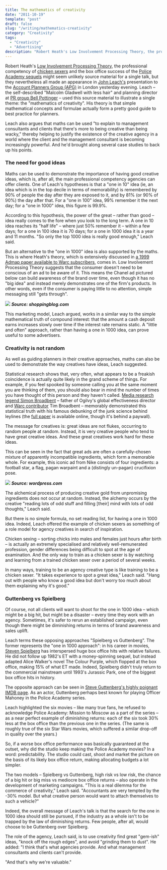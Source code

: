 ```yaml
---
title: The mathematics of creativity
date: "2011-10-19"
template: "post"
draft: false
slug: "/writing/mathematics-creativity"
category: "Creativity"
tags:
  - "Creativity"
  - "Advertising"
description: "Robert Heath's Low Involvement Processing Theory, the professional competency of chicken sexers and the box office success of the Police Academy sequels might seem unlikely source material for a single talk, but they nevertheless all made an appearance in John Leach's presentation to the Account Planners Group (APG) in London yesterday evening."
---
```


Robert Heath's [Low Involvement Processing Theory](/Content/Documents/A9095_The_lowinvolvement_processing_theory.content?CID=A9095&ID=0435f6fd-15a5-4c3f-a548-0a79dbf095d9), the professional competency of [chicken sexers](http://scienceblogs.com/twominds/2008/04/how_to_sex_a_chick.php) and the box office success of the [Police Academy sequels](http://en.wikipedia.org/wiki/Police_Academy_(franchise)) might seem unlikely source material for a single talk, but they nevertheless all made an appearance in [John Leach's](http://patternrecognition.typepad.com/) presentation to the [Account Planners Group (APG)](http://www.apg.org.uk/) in London yesterday evening. Leach – the self-described "Malcolm Gladwell with less hair" and planning director at [PR group Bell Pottinger](http://www.bell-pottinger.co.uk/) – used this source material to illustrate a single theme: the "mathematics of creativity". His theory is that simple mathematical concepts and formulae actually form a pretty good guide to best practice for planners.

Leach also argues that maths can be used "to explain to management consultants and clients that there's more to being creative than being wacky," thereby helping to justify the existence of the creative agency in a world where the client and the management consultant is becoming increasingly powerful. And he'd brought along several case studies to back up his points.

### The need for good ideas

Maths can be used to demonstrate the importance of having good creative ideas, which is, after all, the main professional competency agencies can offer clients. One of Leach's hypotheses is that a "one in 10" idea (ie, an idea which is in the top decile in terms of memorability) is remembered by 90% of people the day after they are exposed to it, and by 81% (or 90% of 90%) the day after that. For a "one in 100" idea, 99% remember it the next day; for a "one in 1000" idea, this figure is 99.9%.

According to this hypothesis, the power of the great – rather than good – idea really comes to the fore when you look to the long term. A one in 10 idea reaches its "half life" – where just 50% remember it – within a few days; for a one in 100 idea it is 70 days; for a one in 1000 idea it is a year and 11 months. "So only the top 1000 idea is really good enough," Leach said.

But an alternative to the "one in 1000" idea is also supported by the maths. This is where Heath's theory, which is extensively discussed in [a 1999 Admap paper available to Warc subscribers](/Content/Documents/A9095_The_lowinvolvement_processing_theory.content?CID=A9095&ID=0435f6fd-15a5-4c3f-a548-0a79dbf095d9), comes in. Low Involvement Processing Theory suggests that the consumer doesn't need to be conscious of an ad to be aware of it. This means the Chanel ad pictured below can build awareness of the brand over time, even though it has no "big idea" and instead merely demonstrates one of the firm's products. In other words, even if the consumer is paying little to no attention, simple messaging still "gets through".

![](/media/mathematics-creativity-1.jpg)
***Source: shoppingblog.com***

This marketing model, Leach argued, works in a similar way to the simple mathematical truth of compound interest: that the amount a cash deposit earns increases slowly over time if the interest rate remains static. A "little and often" approach, rather than having a one in 1000 idea, can prove useful to some advertisers.

### Creativity is not random

As well as guiding planners in their creative approaches, maths can also be used to demonstrate the way creatives have ideas, Leach suggested.

Statistical research shows that, very often, what appears to be a freakish coincidence is actually quite likely in the grand scheme of things. For example, if you feel spooked by someone calling you at the same moment you are thinking of them, you should also bear in mind the number of times you have thought of this person and they haven't called. [Media research legend Simon Broadbent](/Content/News/N11059_Simon_Broadbent_An_Appreciation.content?CID=N11059&ID=90a62d4d-4db3-4799-89a2-fc1649cb3798) – father of Ogilvy's global effectiveness director and [Warc contributor](/Content/Documents/A89179_Effectiveness_and_twothirds_of_the_human_race.content?CID=A89179&ID=78ebe997-e96b-4e63-b349-2528d0ad51d9) Tim Broadbent – memorably demonstrated this statistical truth with his famous debunking of the junk science behind leylines (the [full paper](http://www.jstor.org/pss/2981985) is available online, though it's behind a paywall).

The message for creatives is: great ideas are not flukes, occurring to random people at random. Instead, it is very creative people who tend to have great creative ideas. And these great creatives work hard for these ideas.

This can be seen in the fact that great ads are often a carefully-chosen mixture of apparently incompatible ingredients, which form a memorable whole. For example, this iconic ad from Nike consists of four ingredients: a football star, a flag, pagan warpaint and a (distingly un-pagan) crucifixion pose.

![](/media/mathematics-creativity-2.jpg)
***Source: wordpress.com***

The alchemical process of producing creative gold from unpromising ingredients does not occur at random. Instead, the alchemy occurs by the creative "reading lots of odd stuff and filling [their] mind with lots of odd thoughts," Leach said.

But there is no simple formula, no set reading list, for having a one in 1000 idea. Indeed, Leach offered the example of chicken sexers as something of a role model for agency creatives in search of inspiration.

Chicken sexing – sorting chicks into males and females just hours after birth – is actually an extremely specialised and relatively well-remunerated profession, gender differences being difficult to spot at the age of examination. And the only way to train as a chicken sexer is by watching and learning from a trained chicken sexer over a period of several weeks.

In many ways, training to be an agency creative type is like training to be a chicken sexer. "It takes experience to spot a great idea," Leach said. "Hang out with people who know a good idea but don't worry too much about them explaining why it's good."

### Guttenberg vs Spielberg

Of course, not all clients will want to shoot for the one in 1000 idea – which might be a big hit, but might be a disaster – every time they work with an agency. Sometimes, it's safer to rerun an established campaign, even though there might be diminishing returns in terms of brand awareness and sales uplift.

Leach terms these opposing approaches "Spielberg vs Guttenberg". The former represents the "one in 1000 approach": in his career in movies, [Steven Spielberg](http://www.imdb.com/name/nm0000229/) has interspersed huge box office hits with relative failures. He did not follow up 1982's ET with a money-spinning sequel, but instead adapted Alice Walker's novel The Colour Purple, which flopped at the box office, making 15% of what ET made. Indeed, Spielberg didn't truly return to the commercial mainstream until 1993's Jurassic Park, one of the biggest box office hits in history.

The opposite approach can be seen in [Steve Guttenberg's highly poignant IMDB page](http://www.imdb.com/name/nm0000430/). As an actor, Guttenberg perhaps best known for playing Officer Mahoney in the Police Academy series.

Leach highlighted the six movies – like many true fans, he refused to acknowledge Police Academy: Mission to Moscow as a part of the series – as a near perfect example of diminishing returns: each of the six took 30% less at the box office than the previous one in the series. (The same is roughly true of the six Star Wars movies, which suffered a similar drop-off in quality over the years.)

So, if a worse box office performance was basically guaranteed at the outset, why did the studio keep making the Police Academy movies? In a word: predictability. The studio could cast, shoot and market the picture on the basis of its likely box office return, making allocating budgets a lot simpler.

The two models – Spielberg vs Guttenberg, high risk vs low risk, the chance of a big hit or big miss vs mediocre box office returns – also operate in the development of marketing campaigns. "This is a real dilemma for the commerce of creativity," Leach said. "Accountants are very tempted by the -30% model. But what creative person would want to attach themselves to such a vehicle?"

Indeed, the overall message of Leach's talk is that the search for the one in 1000 idea should still be pursued, if the industry as a whole isn't to be trapped by the law of diminishing returns. Few people, after all, would choose to be Guttenberg over Spielberg.

The role of the agency, Leach said, is to use creativity find great "gem-ish" ideas, "knock off the rough edges", and avoid "grinding them to dust". He added: "I think that's what agencies provide. And what management consultants and clients can't provide.

"And that's why we're valuable."
